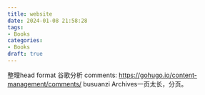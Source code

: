 ```yaml
---
title: website
date: 2024-01-08 21:58:28
tags:
- Books
categories:
- Books
draft: true
---
```


整理head format
谷歌分析
comments: https://gohugo.io/content-management/comments/
busuanzi
Archives一页太长，分页。

